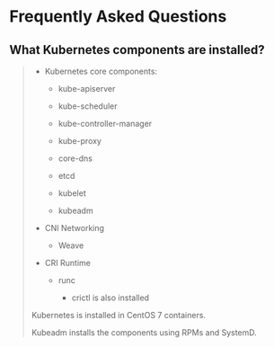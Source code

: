 # Frequently Asked Questions

## What Kubernetes components are installed?

> * Kubernetes core components:
>   
>   * kube-apiserver
>   
>   * kube-scheduler
>   
>   * kube-controller-manager
>   
>   * kube-proxy
>   
>   * core-dns
>   
>   * etcd
>   
>   * kubelet
>   
>   * kubeadm
> 
> * CNI Networking
>   
>   * Weave
> 
> * CRI Runtime
>   
>   * runc
>     
>     * crictl is also installed
> 
> Kubernetes is installed in CentOS 7 containers.
> 
> Kubeadm installs the components using RPMs and SystemD.
